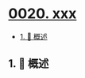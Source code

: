# [0020. xxx](https://github.com/tnotesjs/TNotes.vscode/tree/main/notes/0020.%20xxx)

<!-- region:toc -->

- [1. 📝 概述](#1--概述)

<!-- endregion:toc -->

## 1. 📝 概述
